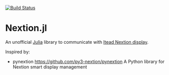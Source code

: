 [![Build Status](https://travis-ci.org/scls19fr/Nextion.jl.svg?branch=master)](https://travis-ci.org/scls19fr/Nextion.jl)

# Nextion.jl

An unofficial [Julia](https://julialang.org/) library to communicate with [Itead Nextion display](https://nextion.itead.cc/).

Inspired by:

- pynextion https://github.com/py3-nextion/pynextion A Python library for Nextion smart display management
